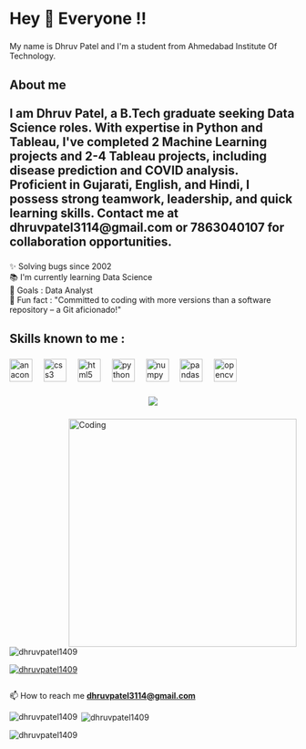 <h1 align="left">Hey 👋 Everyone !!</h1>

###

<p align="left">My name is Dhruv Patel and I'm a student from Ahmedabad Institute Of Technology.</p>

###

<h2 align="left">About me<br><br>I am Dhruv Patel, a B.Tech graduate seeking Data Science roles. With expertise in Python and Tableau, I've completed 2 Machine Learning projects and 2-4 Tableau projects, including disease prediction and COVID analysis. Proficient in Gujarati, English, and Hindi, I possess strong teamwork, leadership, and quick learning skills. Contact me at dhruvpatel3114@gmail.com or 7863040107 for collaboration opportunities.</h2>

###

<p align="left">✨ Solving bugs since 2002<br>📚 I'm currently learning Data Science<br>🎯 Goals : Data Analyst<br>🎲 Fun fact : "Committed to coding with more versions than a software repository – a Git aficionado!"</p>

###

<h2 align="left">Skills known to me  :</h2>

###

<div align="left">
  <img src="https://cdn.jsdelivr.net/gh/devicons/devicon/icons/anaconda/anaconda-original.svg" height="40" alt="anaconda logo"  />
  <img width="12" />
  <img src="https://cdn.jsdelivr.net/gh/devicons/devicon/icons/css3/css3-original.svg" height="40" alt="css3 logo"  />
  <img width="12" />
  <img src="https://cdn.jsdelivr.net/gh/devicons/devicon/icons/html5/html5-original.svg" height="40" alt="html5 logo"  />
  <img width="12" />
  <img src="https://cdn.jsdelivr.net/gh/devicons/devicon/icons/python/python-original.svg" height="40" alt="python logo"  />
  <img width="12" />
  <img src="https://cdn.jsdelivr.net/gh/devicons/devicon/icons/numpy/numpy-original.svg" height="40" alt="numpy logo"  />
  <img width="12" />
  <img src="https://cdn.jsdelivr.net/gh/devicons/devicon/icons/pandas/pandas-original.svg" height="40" alt="pandas logo"  />
  <img width="12" />
  <img src="https://cdn.jsdelivr.net/gh/devicons/devicon/icons/opencv/opencv-original.svg" height="40" alt="opencv logo"  />
</div>

###

<div align="center">
  <img src="https://profile-counter.glitch.me/DhruvPatel1409 /count.svg?"  />
</div>

###
<img align="right" alt="Coding" width="400" src="https://dribbble.com/tags/programmer_animation.gif">
<p align="left"> <img src="https://komarev.com/ghpvc/?username=dhruvpatel1409&label=Profile%20views&color=0e75b6&style=flat" alt="dhruvpatel1409" /> </p>

<p align="left"> <a href="https://github.com/ryo-ma/github-profile-trophy"><img src="https://github-profile-trophy.vercel.app/?username=dhruvpatel1409" alt="dhruvpatel1409" /></a> </p>

<p align="left"> <a href="https://twitter.com/" target="blank"><img src="https://img.shields.io/twitter/follow/?logo=twitter&style=for-the-badge" alt="" /></a> </p>

 📫 How to reach me **dhruvpatel3114@gmail.com**

<p><img align="left" src="https://github-readme-stats.vercel.app/api/top-langs?username=dhruvpatel1409&show_icons=true&locale=en&layout=compact" alt="dhruvpatel1409" /></p>

<p>&nbsp;<img align="center" src="https://github-readme-stats.vercel.app/api?username=dhruvpatel1409&show_icons=true&locale=en" alt="dhruvpatel1409" /></p>

<p><img align="center" src="https://github-readme-streak-stats.herokuapp.com/?user=dhruvpatel1409&" alt="dhruvpatel1409" /></p>
